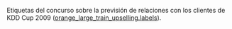 Etiquetas del concurso sobre la previsión de relaciones con los clientes de KDD Cup 2009 (<a href="http://www.sigkdd.org/site/2009/files/orange_large_train_upselling.labels">orange\_large\_train\_upselling.labels</a>).

<!---HONumber=Oct15_HO3-->